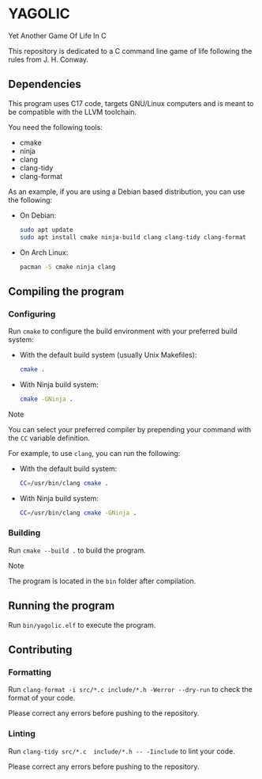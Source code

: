 # YAGOLIC

Yet Another Game Of Life In C

This repository is dedicated to a C command line game of life following the rules from J. H. Conway.

## Dependencies

This program uses C17 code, targets GNU/Linux computers and is meant to be compatible with the LLVM toolchain.

You need the following tools:

- cmake
- ninja
- clang
- clang-tidy
- clang-format

As an example, if you are using a Debian based distribution, you can use the following:

- On Debian:

    ```sh
    sudo apt update
    sudo apt install cmake ninja-build clang clang-tidy clang-format
    ```

- On Arch Linux:

    ```sh
    pacman -S cmake ninja clang
    ```

## Compiling the program

### Configuring

Run `cmake` to configure the build environment with your preferred build system:

- With the default build system (usually Unix Makefiles):

    ```sh
    cmake .
    ```

- With Ninja build system:

    ```sh
    cmake -GNinja .
    ```

> [!NOTE]
> You can select your preferred compiler by prepending your command with the `CC` variable definition.
>
> For example, to use `clang`, you can run the following:
>
> - With the default build system:
>
>     ```sh
>    CC=/usr/bin/clang cmake .
>    ```
>
> - With Ninja build system:
>
>    ```sh
>    CC=/usr/bin/clang cmake -GNinja .
>    ```
>
### Building

Run `cmake --build .` to build the program.

> [!NOTE]
> The program is located in the `bin` folder after compilation.

## Running the program

Run `bin/yagolic.elf` to execute the program.

## Contributing

### Formatting

Run `clang-format -i src/*.c include/*.h -Werror --dry-run` to check the format of your code.

Please correct any errors before pushing to the repository.

### Linting

Run `clang-tidy src/*.c  include/*.h -- -Iinclude` to lint your code.

Please correct any errors before pushing to the repository.
